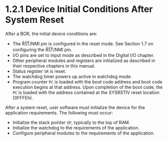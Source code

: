 # 1.2.1 Device Initial Conditions After System Reset

After a BOR, the initial device conditions are:

- The R̅S̅T̅/NMI pin is configured in the reset mode. See Section 1.7 on configuring the R̅S̅T̅/NMI pin.
- I/O pins are set to input mode as described in the Digital I/O chapter.
- Other peripheral modules and registers are initialized as described in their respective chapters in this manual.
- Status register `SR` is reset.
- The watchdog timer powers up active in watchdog mode.
- Program counter `PC` is loaded with the boot code address and boot code execution begins at that
  address. Upon completion of the boot code, the `PC` is loaded with the address contained at the
  SYSRSTIV reset location (0FFFEh).

After a system reset, user software must initialize the device for the application requirements. The following must occur:

- Initialize the stack pointer `SP`, typically to the top of RAM.
- Initialize the watchdog to the requirements of the application.
- Configure peripheral modules to the requirements of the application.
